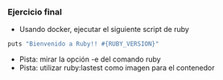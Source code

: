 ### Ejercicio final

* Usando docker, ejecutar el siguiente script de ruby

```bash
puts "Bienvenido a Ruby!! #{RUBY_VERSION}"
```

* Pista: mirar la opción -e del comando ruby
* Pista: utilizar ruby:lastest como imagen para el contenedor
